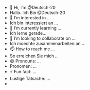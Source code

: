 - 👋 Hi, I’m @Deutsch-20
- Hallo. Ich Bin @Deutsch-20
- 👀 I’m interested in ...
- Ich bin interessiert an ...
- 🌱 I’m currently learning ...
- Ich lerne gerade...
- 💞️ I’m looking to collaborate on ...
- Ich moechte zusammenarbeiten an ...
- 📫 How to reach me ...
- So erreichen Sie mich ..
- 😄 Pronouns: ...
- Pronomen: ...
- ⚡ Fun fact: ...
- Lustige Tatsache: ...
- 

<!---
Deutsch-20/Deutsch-20 is a ✨ special ✨ repository because its `README.md` (this file) appears on your GitHub profile.
You can click the Preview link to take a look at your changes.
--->
